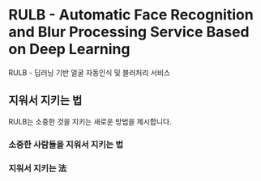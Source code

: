 # RULB - Automatic Face Recognition and Blur Processing Service Based on Deep Learning

RULB - 딥러닝 기반 얼굴 자동인식 및 블러처리 서비스

## 지워서 지키는 법

RULB는 소중한 것을 지키는 새로운 방법을 제시합니다. 

### 소중한 사람들을 지워서 지키는 법 

### 지워서 지키는 法
